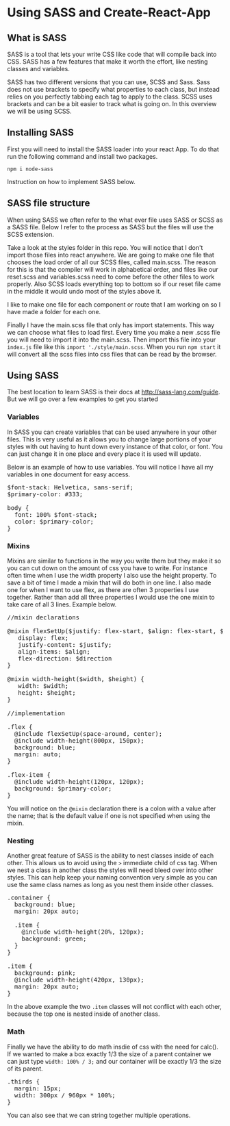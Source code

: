 # Using SASS and Create-React-App

## What is SASS

SASS is a tool that lets your write CSS like code that will compile back into CSS. SASS has a few features that make it worth the effort, like nesting classes and variables.

SASS has two different versions that you can use, SCSS and Sass. Sass does not use brackets to specify what properties to each class, but instead relies on you perfectly tabbing each tag to apply to the class. SCSS uses brackets and can be a bit easier to track what is going on. In this overview we will be using SCSS.

## Installing SASS

First you will need to install the SASS loader into your react App. To do that run the following command and install two packages.

`npm i node-sass`

Instruction on how to implement SASS below.

## SASS file structure

When using SASS we often refer to the what ever file uses SASS or SCSS as a SASS file. Below I refer to the process as SASS but the files will use the SCSS extension.

Take a look at the styles folder in this repo. You will notice that I don't import those files into react anywhere. We are going to make one file that chooses the load order of all our SCSS files, called main.scss. The reason for this is that the compiler will work in alphabetical order, and files like our reset.scss and variables.scss need to come before the other files to work properly. Also SCSS loads everything top to bottom so if our reset file came in the middle it would undo most of the styles above it.

I like to make one file for each component or route that I am working on so I have made a folder for each one.

Finally I have the main.scss file that only has import statements. This way we can choose what files to load first. Every time you make a new .scss file you will need to import it into the main.scss. Then import this file into your `index.js` file like this `import './style/main.scss`. When you run `npm start` it will convert all the scss files into css files that can be read by the browser. 

## Using SASS

The best location to learn SASS is their docs at http://sass-lang.com/guide. But we will go over a few examples to get you started

### Variables

In SASS you can create variables that can be used anywhere in your other files. This is very useful as it allows you to change large portions of your styles with out having to hunt down every instance of that color, or font. You can just change it in one place and every place it is used will update.

Below is an example of how to use variables. You will notice I have all my variables in one document for easy access.

<pre>
$font-stack: Helvetica, sans-serif;
$primary-color: #333;

body {
  font: 100% $font-stack;
  color: $primary-color;
}
</pre>

### Mixins

Mixins are similar to functions in the way you write them but they make it so you can cut down on the amount of css you have to write. For instance often time when I use the width property I also use the height property. To save a bit of time I made a mixin that will do both in one line. I also made one for when I want to use flex, as there are often 3 properties I use together. Rather than add all three properties I would use the one mixin to take care of all 3 lines. Example below.

<pre>
//mixin declarations

@mixin flexSetUp($justify: flex-start, $align: flex-start, $direction: row) {
   display: flex;
   justify-content: $justify;
   align-items: $align;
   flex-direction: $direction
}

@mixin width-height($width, $height) {
   width: $width;
   height: $height;
}

//implementation

.flex {
  @include flexSetUp(space-around, center);
  @include width-height(800px, 150px);
  background: blue;
  margin: auto;
}

.flex-item {
  @include width-height(120px, 120px);
  background: $primary-color;
}
</pre>

You will notice on the `@mixin` declaration there is a colon with a value after the name; that is the default value if one is not specified when using the mixin.

### Nesting

Another great feature of SASS is the ability to nest classes inside of each other. This allows us to avoid using the `>` immediate child of css tag. When we nest a class in another class the styles will need bleed over into other styles. This can help keep your naming convention very simple as you can use the same class names as long as you nest them inside other classes.

<pre>
.container {
  background: blue;
  margin: 20px auto;

  .item {
    @include width-height(20%, 120px);
    background: green;
  }
}

.item {
  background: pink;
  @include width-height(420px, 130px);
  margin: 20px auto;
}
</pre>

In the above example the two `.item` classes will not conflict with each other, because the top one is nested inside of another class.

### Math

Finally we have the ability to do math insdie of css with the need for calc(). If we wanted to make a box exactly 1/3 the size of a parent container we can just type `width: 100% / 3;` and our container will be exactly 1/3 the size of its parent.

<pre>
.thirds {
  margin: 15px;
  width: 300px / 960px * 100%;
}
</pre>

You can also see that we can string together multiple operations.
